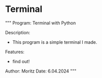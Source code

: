 # Terminal

""" Program: Terminal with Python

Description:
- This program is a simple terminal I made.

Features:
- find out!

Author: Moritz Date: 6.04.2024 """

